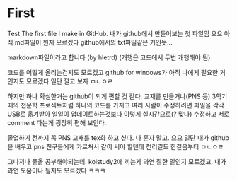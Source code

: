# First
Test
The first file I make in GitHub.
내가 github에서 만들어보는 첫 파일임
으으 아직 md파일이 뭔지 모르겠다
github에서의 txt파일같은 거인듯...

markdown파일이라고 합니다 (by hletrd) (개행은 코드에서 두번 개행해야 됨)

코드를 어떻게 올리는건지도 모르겠고
github for windows가 아직 나에게 필요한 거인지도 모르겠다
일단 깔고 보자 ㅁㄴㅇㄹ

하지만 하나 확실한거는 github이 되게 편할 것 같다.
교재를 만들거나(PNS 등) 3학기때의 천문학 프로젝트처럼 하나의 코드를 가지고 여러 사람이 수정하려면
파일을 각각 USB로 옮겨받아 일일이 업데이트하는것보다
이렇게 실시간으로(? 맞나) 수정하고 서로 comment 다는게 굉장히 편해 보인다.

졸업하기 전까지 꼭 PNS 교재를 tex화 하고 싶다.
나 혼자 말고. 으으 일단 내가 github을 배우고 pns 친구들에게 가르쳐서 같이 써야 할텐데
천리길도 한걸음부터 ㅁㄴㅇㄹ

그나저나 물올 공부해야되는데. koistudy2에 끼는게 과연 잘한 일인지 모르겠고, 내가 과연 도움이나 될지도 모르겠다 ㅋㅋㅋ
